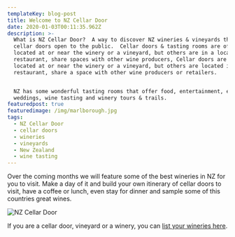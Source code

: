 ```yaml
---
templateKey: blog-post
title: Welcome to NZ Cellar Door
date: 2020-01-03T00:11:35.962Z
description: >-
  What is NZ Cellar Door?  A way to discover NZ wineries & vineyards that have
  cellar doors open to the public.  Cellar doors & tasting rooms are often
  located at or near the winery or a vineyard, but others are in a local
  restaurant, share spaces with other wine producers, Cellar doors are commonly
  located at or near the winery or a vineyard, but others are located in a local
  restaurant, share a space with other wine producers or retailers.


  NZ has some wonderful tasting rooms that offer food, entertainment, events,
  weddings, wine tasting and winery tours & trails. 
featuredpost: true
featuredimage: /img/marlborough.jpg
tags:
  - NZ Cellar Door
  - cellar doors
  - wineries
  - vineyards
  - New Zealand
  - wine tasting
---
```

Over the coming months we will feature some of the best wineries in NZ for you to visit.  Make a day of it and build your own itinerary of cellar doors to visit, have a coffee or lunch, even stay for dinner and sample some of this countries great wines.

![NZ Cellar Door](/img/marlborough.jpg "NZ Cellar Door")

If you are a cellar door, vineyard or a winery, you can [list your wineries here](/pricing).
